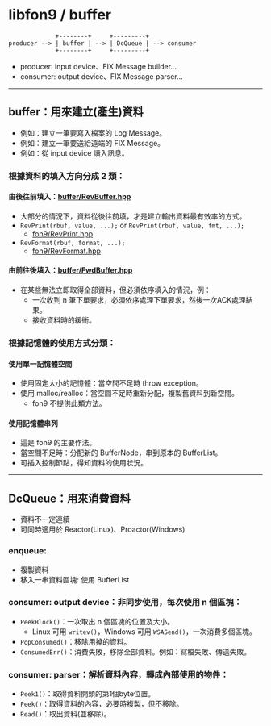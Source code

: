 ﻿libfon9 / buffer
=======================

```
             +--------+     +---------+
producer --> | buffer | --> | DcQueue | --> consumer
             +--------+     +---------+
```
* producer: input device、FIX Message builder...
* consumer: output device、FIX Message parser...

---------------------------------------

## buffer：用來建立(產生)資料
* 例如：建立一筆要寫入檔案的 Log Message。
* 例如：建立一筆要送給遠端的 FIX Message。
* 例如：從 input device 讀入訊息。

### 根據資料的填入方向分成 2 類：
#### 由後往前填入：[buffer/RevBuffer.hpp](RevBuffer.hpp)
* 大部分的情況下，資料從後往前填，才是建立輸出資料最有效率的方式。
* `RevPrint(rbuf, value, ...);` or `RevPrint(rbuf, value, fmt, ...);`
  * [fon9/RevPrint.hpp](../RevPrint.hpp)
* `RevFormat(rbuf, format, ...);`
  * [fon9/RevFormat.hpp](../RevFormat.hpp)

#### 由前往後填入：[buffer/FwdBuffer.hpp](FwdBuffer.hpp)
* 在某些無法立即取得全部資料，但必須依序填入的情況，例：
  * 一次收到 n 筆下單要求，必須依序處理下單要求，然後一次ACK處理結果。
  * 接收資料時的緩衝。

### 根據記憶體的使用方式分類：
#### 使用單一記憶體空間
* 使用固定大小的記憶體：當空間不足時 throw exception。
* 使用 malloc/realloc：當空間不足時重新分配，複製舊資料到新空間。
  * fon9 不提供此類方法。

#### 使用記憶體串列
* 這是 fon9 的主要作法。
* 當空間不足時：分配新的 BufferNode，串到原本的 BufferList。
* 可插入控制節點，得知資料的使用狀況。

---------------------------------------

## DcQueue：用來消費資料
* 資料不一定連續
* 可同時適用於 Reactor(Linux)、Proactor(Windows)

### enqueue:
* 複製資料
* 移入一串資料區塊: 使用 BufferList

### consumer: output device：非同步使用，每次使用 n 個區塊：
* `PeekBlock()`：一次取出 n 個區塊的位置及大小。
  * Linux 可用 `writev()`，Windows 可用 `WSASend()`，一次消費多個區塊。
* `PopConsumed()`：移除用掉的資料。
* `ConsumedErr()`：消費失敗，移除全部資料。例如：寫檔失敗、傳送失敗。

### consumer: parser：解析資料內容，轉成內部使用的物件：
* `Peek1()`：取得資料開頭的第1個byte位置。
* `Peek()`：取得資料的內容，必要時複製，但不移除。
* `Read()`：取出資料(並移除)。
